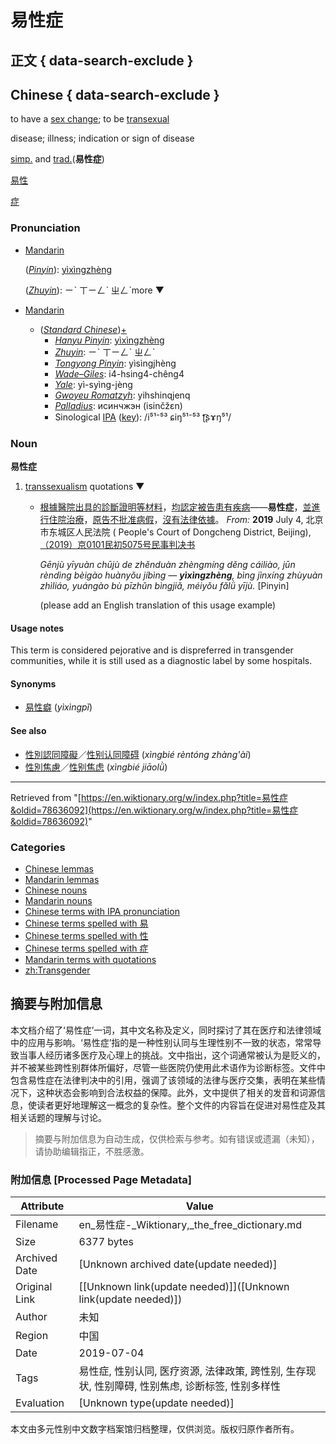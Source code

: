 # 易性症

## 正文 { data-search-exclude }


## Chinese { data-search-exclude }

to have a [sex change](/wiki/sex_change "sex change"); to be [transexual](/wiki/transexual "transexual")

disease; illness; indication or sign of disease

[simp.](/wiki/Simplified_Chinese "Simplified Chinese") and [trad.](/wiki/Traditional_Chinese "Traditional Chinese")(**易性症**)

[易性](/wiki/%E6%98%93%E6%80%A7#Chinese "易性")

[症](/wiki/%E7%97%87#Chinese "症")

### Pronunciation

-   [Mandarin](https://en.wikipedia.org/wiki/Mandarin_Chinese "w:Mandarin Chinese")
    
    (_[Pinyin](https://en.wikipedia.org/wiki/Pinyin "w:Pinyin")_): [yìxìngzhèng](/wiki/y%C3%ACx%C3%ACngzh%C3%A8ng "yìxìngzhèng")
    
    (_[Zhuyin](https://en.wikipedia.org/wiki/Zhuyin "w:Zhuyin")_): ㄧˋ ㄒㄧㄥˋ ㄓㄥˋmore ▼
    
-   [Mandarin](https://en.wikipedia.org/wiki/Mandarin_Chinese "w:Mandarin Chinese")
    -   (_[Standard Chinese](https://en.wikipedia.org/wiki/Standard_Chinese "w:Standard Chinese")_)[+](https://en.wiktionary.org/w/index.php?title=Module%3Azh%2Fdata%2Fcmn-hom%2F4&action=edit)
        -   _[Hanyu Pinyin](https://en.wikipedia.org/wiki/Pinyin "w:Pinyin")_: [yìxìngzhèng](/wiki/y%C3%ACx%C3%ACngzh%C3%A8ng#Mandarin "yìxìngzhèng")
        -   _[Zhuyin](https://en.wikipedia.org/wiki/Zhuyin "w:Zhuyin")_: ㄧˋ ㄒㄧㄥˋ ㄓㄥˋ
        -   _[Tongyong Pinyin](https://en.wikipedia.org/wiki/Tongyong_Pinyin "w:Tongyong Pinyin")_: yìsìngjhèng
        -   _[Wade–Giles](https://en.wikipedia.org/wiki/Wade%E2%80%93Giles "w:Wade–Giles")_: i4\-hsing4\-chêng4
        -   _[Yale](https://en.wikipedia.org/wiki/Yale_romanization_of_Mandarin "w:Yale romanization of Mandarin")_: yì-syìng-jèng
        -   _[Gwoyeu Romatzyh](https://en.wikipedia.org/wiki/Gwoyeu_Romatzyh "w:Gwoyeu Romatzyh")_: yihshinqjenq
        -   _[Palladius](https://en.wikipedia.org/wiki/Cyrillization_of_Chinese "w:Cyrillization of Chinese")_: исинчжэн (isinčžɛn)
        -   Sinological [IPA](/wiki/Wiktionary:International_Phonetic_Alphabet "Wiktionary:International Phonetic Alphabet") ([key](/wiki/Appendix:Mandarin_pronunciation "Appendix:Mandarin pronunciation")): /i⁵¹⁻⁵³ ɕiŋ⁵¹⁻⁵³ ʈ͡ʂɤŋ⁵¹/

### Noun

**易性症**

1.  [transsexualism](https://en.wiktionary.org/wiki/transsexualism#English "transsexualism") quotations ▼
    -   [根據](/wiki/%E6%A0%B9%E6%93%9A#Chinese "根據")[醫院](/wiki/%E9%86%AB%E9%99%A2#Chinese "醫院")[出具](/wiki/%E5%87%BA%E5%85%B7#Chinese "出具")[的](/wiki/%E7%9A%84#Chinese "的")[診斷](/wiki/%E8%A8%BA%E6%96%B7#Chinese "診斷")[證明](/wiki/%E8%AD%89%E6%98%8E#Chinese "證明")[等](/wiki/%E7%AD%89#Chinese "等")[材料](/wiki/%E6%9D%90%E6%96%99#Chinese "材料")，[均](/wiki/%E5%9D%87#Chinese "均")[認定](/wiki/%E8%AA%8D%E5%AE%9A#Chinese "認定")[被告](/wiki/%E8%A2%AB%E5%91%8A#Chinese "被告")[患有](/wiki/%E6%82%A3%E6%9C%89#Chinese "患有")[疾病](/wiki/%E7%96%BE%E7%97%85#Chinese "疾病")——**易性症**，[並](/wiki/%E4%B8%A6#Chinese "並")[進行](/wiki/%E9%80%B2%E8%A1%8C#Chinese "進行")[住院](/wiki/%E4%BD%8F%E9%99%A2#Chinese "住院")[治療](/wiki/%E6%B2%BB%E7%99%82#Chinese "治療")，[原告](/wiki/%E5%8E%9F%E5%91%8A#Chinese "原告")[不](/wiki/%E4%B8%8D#Chinese "不")[批准](/wiki/%E6%89%B9%E5%87%86#Chinese "批准")[病假](/wiki/%E7%97%85%E5%81%87#Chinese "病假")，[沒有](/wiki/%E6%B2%92%E6%9C%89#Chinese "沒有")[法律](/wiki/%E6%B3%95%E5%BE%8B#Chinese "法律")[依據](/wiki/%E4%BE%9D%E6%93%9A#Chinese "依據")。 _From:_ **2019** July 4, 北京市东城区人民法院 ( People's Court of Dongcheng District, Beijing), [（2019）京0101民初5075号民事判决书](https://en.wikipedia.org/wiki/zh:s:%E5%8C%97%E4%BA%AC%E5%B8%82%E4%B8%9C%E5%9F%8E%E5%8C%BA%E4%BA%BA%E6%B0%91%E6%B3%95%E9%99%A2%EF%BC%882019%EF%BC%89%E4%BA%AC0101%E6%B0%91%E5%88%9D5075%E5%8F%B7%E6%B0%91%E4%BA%8B%E5%88%A4%E5%86%B3%E4%B9%A6 "w:zh:s:北京市东城区人民法院（2019）京0101民初5075号民事判决书")
        
        _Gēnjù yīyuàn chūjù de zhěnduàn zhèngmíng děng cáiliào, jūn rèndìng bèigào huànyǒu jíbìng — **yìxìngzhèng**, bìng jìnxíng zhùyuàn zhìliáo, yuángào bù pīzhǔn bìngjiǎ, méiyǒu fǎlǜ yījù._ \[Pinyin\]
        
        (please add an English translation of this usage example)

#### Usage notes

This term is considered pejorative and is dispreferred in transgender communities, while it is still used as a diagnostic label by some hospitals.

#### Synonyms

-   [易性癖](/wiki/%E6%98%93%E6%80%A7%E7%99%96#Chinese "易性癖") (_yìxìngpǐ_)

#### See also

-   [性別認同障礙](/wiki/%E6%80%A7%E5%88%A5%E8%AA%8D%E5%90%8C%E9%9A%9C%E7%A4%99#Chinese "性別認同障礙")／[性别认同障碍](/wiki/%E6%80%A7%E5%88%A5%E8%AE%A4%E5%90%8C%E9%9A%9C%E7%A2%8D#Chinese "性别认同障碍") (_xìngbié rèntóng zhàng'ài_)
-   [性別焦慮](/wiki/%E6%80%A7%E5%88%A5%E7%84%A6%E6%85%AE#Chinese "性別焦慮")／[性别焦虑](/wiki/%E6%80%A7%E5%88%A5%E7%84%A6%E8%99%91#Chinese "性别焦虑") (_xìngbié jiāolǜ_)

---

Retrieved from "[https://en.wiktionary.org/w/index.php?title=易性症&oldid=78636092](https://en.wiktionary.org/w/index.php?title=易性症&oldid=78636092)"

### Categories

-   [Chinese lemmas](/wiki/Category:Chinese_lemmas "Category:Chinese lemmas")
-   [Mandarin lemmas](/wiki/Category:Mandarin_lemmas "Category:Mandarin lemmas")
-   [Chinese nouns](/wiki/Category:Chinese_nouns "Category:Chinese nouns")
-   [Mandarin nouns](/wiki/Category:Mandarin_nouns "Category:Mandarin nouns")
-   [Chinese terms with IPA pronunciation](/wiki/Category:Chinese_terms_with_IPA_pronunciation "Category:Chinese terms with IPA pronunciation")
-   [Chinese terms spelled with 易](/wiki/Category:Chinese_terms_spelled_with_%E6%98%93 "Category:Chinese terms spelled with 易")
-   [Chinese terms spelled with 性](/wiki/Category:Chinese_terms_spelled_with_%E6%80%A7 "Category:Chinese terms spelled with 性")
-   [Chinese terms spelled with 症](/wiki/Category:Chinese_terms_spelled_with_%E7%97%87 "Category:Chinese terms spelled with 症")
-   [Mandarin terms with quotations](/wiki/Category:Mandarin_terms_with_quotations "Category:Mandarin terms with quotations")
-   [zh:Transgender](/wiki/Category:zh:Transgender "Category:zh:Transgender")
<!-- tcd_original_link https://en.wiktionary.org/wiki/%E6%98%93%E6%80%A7%E7%97%87 -->


## 摘要与附加信息

<!-- tcd_abstract -->
本文档介绍了‘易性症’一词，其中文名称及定义，同时探讨了其在医疗和法律领域中的应用与影响。‘易性症’指的是一种性别认同与生理性别不一致的状态，常常导致当事人经历诸多医疗及心理上的挑战。文中指出，这个词通常被认为是贬义的，并不被某些跨性别群体所偏好，尽管一些医院仍使用此术语作为诊断标签。文件中包含易性症在法律判决中的引用，强调了该领域的法律与医疗交集，表明在某些情况下，这种状态会影响到合法权益的保障。此外，文中提供了相关的发音和词源信息，使读者更好地理解这一概念的复杂性。整个文件的内容旨在促进对易性症及其相关话题的理解与讨论。
<!-- tcd_abstract_end -->

> 摘要与附加信息为自动生成，仅供检索与参考。如有错误或遗漏（未知），请协助编辑指正，不胜感激。

### 附加信息 [Processed Page Metadata]

| Attribute       | Value                                  |
|-----------------|----------------------------------------|
| Filename        | en_易性症-_Wiktionary,_the_free_dictionary.md                             |
| Size            | 6377 bytes                           |
| Archived Date   | [Unknown archived date(update needed)]                             |
| Original Link   | [[Unknown link(update needed)]]([Unknown link(update needed)])                       |
| Author          | 未知                               |
| Region          | 中国                               |
| Date            | 2019-07-04                                 |
| Tags            | 易性症, 性别认同, 医疗资源, 法律政策, 跨性别, 生存现状, 性别障碍, 性别焦虑, 诊断标签, 性别多样性                                 |
| Evaluation            | [Unknown type(update needed)]                                 |
<!-- tcd_table_end -->

本文由多元性别中文数字档案馆归档整理，仅供浏览。版权归原作者所有。
